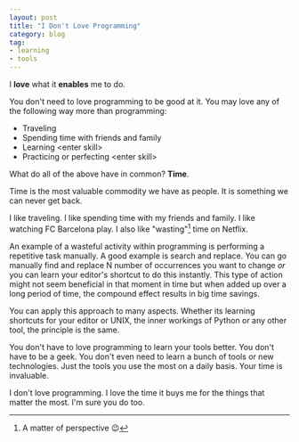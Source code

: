```yaml
---
layout: post
title: "I Don't Love Programming"
category: blog
tag:
- learning
- tools
---
```


I **love** what it **enables** me to do.

You don't need to love programming to be good at it. You may love any of
the following way more than programming:

  - Traveling
  - Spending time with friends and family
  - Learning \<enter skill\>
  - Practicing or perfecting \<enter skill\>

What do all of the above have in common? **Time**.

Time is the most valuable commodity we have as people. It is something we can never get back.

I like traveling. I like spending time with my friends and family. I
like watching FC Barcelona play. I also like "wasting"[^1] time on Netflix.

An example of a wasteful activity within programming is performing a repetitive task manually.
A good example is search and replace. You can go manually find and
replace N number of occurrences you want to change _or_ you can learn your editor's shortcut
to do this instantly. This type of action might not seem beneficial in
that moment in time but when added up over a long period of time, the
compound effect results in big time savings.

You can apply this approach to many aspects. Whether its learning shortcuts
for your editor or UNIX, the inner workings of
Python or any other tool, the principle is the same.

You don't have to love programming to learn your tools better. You don't
have to be a geek. You don't even need to learn a bunch of tools or new
technologies. Just the tools you use the most on a daily basis. Your time is invaluable.

I don't love programming. I love the time it buys me for the things that
matter the most. I'm sure you do too.

[^1]: A matter of perspective :wink:
